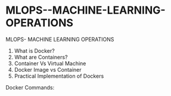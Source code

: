 # MLOPS--MACHINE-LEARNING-OPERATIONS
MLOPS- MACHINE LEARNING OPERATIONS

1. What is Docker?
2. What are Containers?
3. Container Vs Virtual Machine
4. Docker Image vs Container
5. Practical Implementation of Dockers

Docker Commands:

